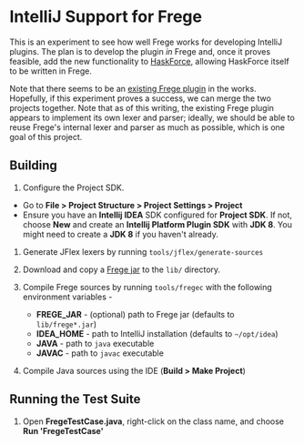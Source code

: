 # IntelliJ Support for Frege

This is an experiment to see how well Frege works for developing IntelliJ plugins.
The plan is to develop the plugin _in_ Frege and, once it proves feasible, add the
new functionality to [HaskForce](http://caryrobbins.com/intellij-haskforce/), allowing
HaskForce itself to be written in Frege.

Note that there seems to be an
[existing Frege plugin](https://github.com/Dierk/frege-idea-plugin)
in the works.  Hopefully, if this experiment proves a success, we can merge the two
projects together.  Note that as of this writing, the existing Frege plugin appears
to implement its own lexer and parser; ideally, we should be able to reuse Frege's
internal lexer and parser as much as possible, which is one goal of this project.

## Building

1. Configure the Project SDK.
  * Go to **File > Project Structure > Project Settings > Project**
  * Ensure you have an **Intellij IDEA** SDK configured for **Project SDK**.
      If not, choose **New** and create an **Intellij Platform Plugin SDK**
      with **JDK 8**. You might need to create a **JDK 8** if you haven't already.

1. Generate JFlex lexers by running `tools/jflex/generate-sources`

1. Download and copy a [Frege jar](https://github.com/Frege/frege/releases) to the `lib/`
    directory.

1. Compile Frege sources by running `tools/fregec` with the
   following environment variables -
      * **FREGE_JAR** - (optional) path to Frege jar (defaults to `lib/frege*.jar`)
      * **IDEA_HOME** - path to IntelliJ installation (defaults to `~/opt/idea`)
      * **JAVA** - path to `java` executable
      * **JAVAC** - path to `javac` executable

1. Compile Java sources using the IDE (**Build > Make Project**)

## Running the Test Suite

1. Open **FregeTestCase.java**, right-click on the class name, and choose
    **Run 'FregeTestCase'**
